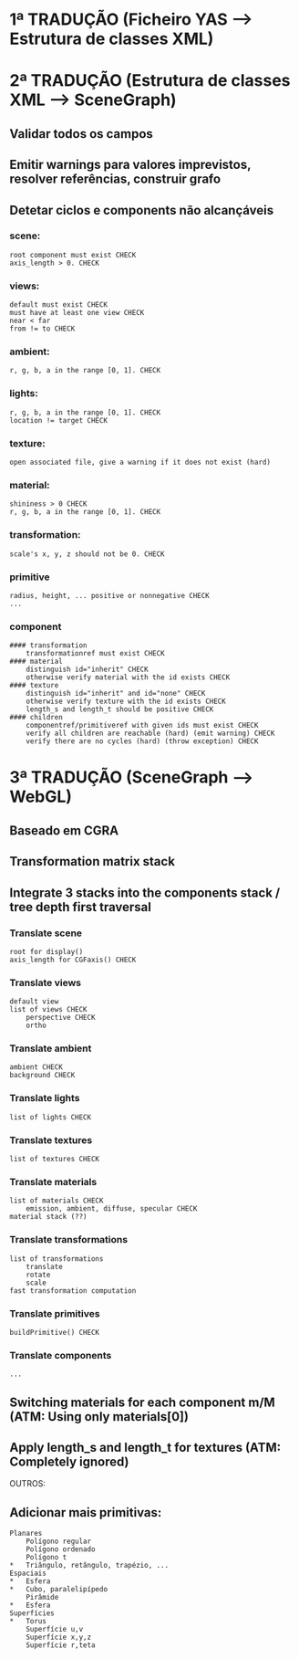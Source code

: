 # 1ª TRADUÇÃO (Ficheiro YAS --> Estrutura de classes XML)

# 2ª TRADUÇÃO (Estrutura de classes XML --> SceneGraph)
## Validar todos os campos
## Emitir warnings para valores imprevistos, resolver referências, construir grafo
## Detetar ciclos e components não alcançáveis

### scene:
	root component must exist CHECK
	axis_length > 0. CHECK
### views:
	default must exist CHECK
	must have at least one view CHECK
	near < far
	from != to CHECK
### ambient:
	r, g, b, a in the range [0, 1]. CHECK
### lights:
	r, g, b, a in the range [0, 1]. CHECK
	location != target CHECK
### texture:
	open associated file, give a warning if it does not exist (hard)
### material:
	shininess > 0 CHECK
	r, g, b, a in the range [0, 1]. CHECK
### transformation:
	scale's x, y, z should not be 0. CHECK
### primitive
	radius, height, ... positive or nonnegative CHECK
	...
### component
	#### transformation
		transformationref must exist CHECK
	#### material
		distinguish id="inherit" CHECK
		otherwise verify material with the id exists CHECK
	#### texture
		distinguish id="inherit" and id="none" CHECK
		otherwise verify texture with the id exists CHECK
		length_s and length_t should be positive CHECK
	#### children
		componentref/primitiveref with given ids must exist CHECK
		verify all children are reachable (hard) (emit warning) CHECK
		verify there are no cycles (hard) (throw exception) CHECK

# 3ª TRADUÇÃO (SceneGraph --> WebGL)
## Baseado em CGRA
## Transformation matrix stack
## Integrate 3 stacks into the components stack / tree depth first traversal
### Translate scene
	root for display()
    axis_length for CGFaxis() CHECK
### Translate views
	default view
	list of views CHECK
		perspective CHECK
		ortho
### Translate ambient
	ambient CHECK
	background CHECK
### Translate lights
	list of lights CHECK
### Translate textures
	list of textures CHECK
### Translate materials
	list of materials CHECK
		emission, ambient, diffuse, specular CHECK
	material stack (??)
### Translate transformations
	list of transformations
		translate
		rotate
		scale
	fast transformation computation
### Translate primitives
	buildPrimitive() CHECK
### Translate components
	...
## Switching materials for each component m/M (ATM: Using only materials[0])
## Apply length_s and length_t for textures (ATM: Completely ignored)

OUTROS:
## Adicionar mais primitivas:
	Planares
		Polígono regular
		Polígono ordenado
		Polígono t
	*   Triângulo, retângulo, trapézio, ...
	Espaciais
	*   Esfera
	*   Cubo, paralelipípedo
		Pirâmide
	*   Esfera
	Superfícies
	*   Torus
		Superfície u,v
		Superfície x,y,z
		Superfície r,teta
